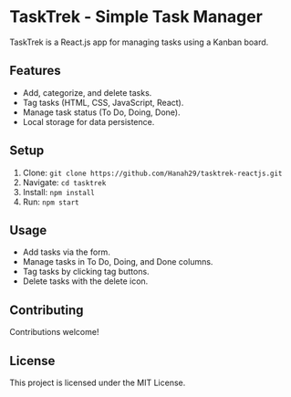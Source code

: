 # TaskTrek - Simple Task Manager  

TaskTrek is a React.js app for managing tasks using a Kanban board.  

## Features  

- Add, categorize, and delete tasks.  
- Tag tasks (HTML, CSS, JavaScript, React).  
- Manage task status (To Do, Doing, Done).  
- Local storage for data persistence.  

## Setup  

1. Clone: `git clone https://github.com/Hanah29/tasktrek-reactjs.git`  
2. Navigate: `cd tasktrek`  
3. Install: `npm install`  
4. Run: `npm start`  

## Usage  

- Add tasks via the form.  
- Manage tasks in To Do, Doing, and Done columns.  
- Tag tasks by clicking tag buttons.  
- Delete tasks with the delete icon.  

## Contributing  

Contributions welcome!  

## License  

This project is licensed under the MIT License.  
